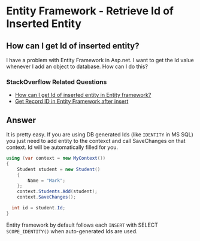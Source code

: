# Entity Framework - Retrieve Id of Inserted Entity

## How can I get Id of inserted entity? 

I have a problem with Entity Framework in Asp.net. I want to get the Id value whenever I add an object to database. How can I do this?

### StackOverflow Related Questions

 - [How can I get Id of inserted entity in Entity framework?](https://stackoverflow.com/questions/5212751/how-can-i-get-id-of-inserted-entity-in-entity-framework)
 - [Get Record ID in Entity Framework after insert](https://stackoverflow.com/questions/16954767/get-record-id-in-entity-framework-after-insert)

## Answer

It is pretty easy. If you are using DB generated Ids (like `IDENTITY` in MS SQL) you just need to add entity to the contexct and call SaveChanges on that context. Id will be automatically filled for you.


```csharp
using (var context = new MyContext())
{
    Student student = new Student()
    {
        Name = "Mark";
    };  
    context.Students.Add(student);
    context.SaveChanges();

  int id = student.Id;
}
```

Entity framework by default follows each `INSERT` with SELECT `SCOPE_IDENTITY()` when auto-generated Ids are used.